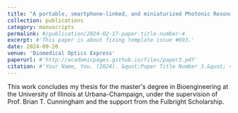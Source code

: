 ```yaml
---
title: "A portable, smartphone-linked, and miniaturized Photonic Resonator Absorption Microscope (PRAM Mini) for point-of-care diagnostics"
collection: publications
category: manuscripts
permalink: #/publication/2024-02-17-paper-title-number-4
excerpt: #'This paper is about fixing template issue #693.'
date: 2024-09-20
venue: 'Biomedical Optics Express'
paperurl: #'http://academicpages.github.io/files/paper3.pdf'
citation: #'Your Name, You. (2024). &quot;Paper Title Number 3.&quot; <i>GitHub Journal of Bugs</i>. 1(3).'
---
```


This work concludes my thesis for the master's degree in Bioengineering at the University of Illinois at Urbana-Champaign, under the supervision of Prof. Brian T. Cunningham and the support from the Fulbright Scholarship.
